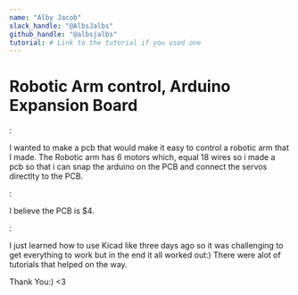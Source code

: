 ```yaml
---
name: "Alby Jacob"
slack_handle: "@AlbsJalbs"
github_handle: "@albsjalbs"
tutorial: # Link to the tutorial if you used one
---
```


# Robotic Arm control, Arduino Expansion Board

<!-- Describe your board in 2-3 sentences. What are you making? What will it do? -->:
I wanted to make a pcb that would make it easy to control a robotic arm that I made. The Robotic arm has 6 motors which,
equal 18 wires so i made a pcb so that i can snap the arduino on the PCB and connect the servos directlty to the PCB.

<!-- How much is it going to cost? -->:
I believe the PCB is $4.

<!-- Tell us a little bit about your design process. What were some challenges? What helped? ***Totally optional*** -->:
I just learned how to use Kicad like three days ago so it was challenging to get everything to work but in the end it all worked out:)
There were alot of tutorials that helped on the way.



Thank You:) <3
